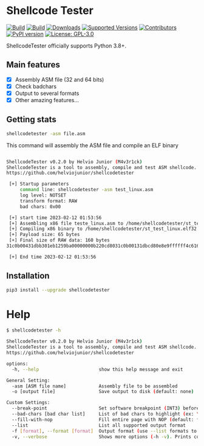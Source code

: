 # Shellcode Tester

[![Build](https://github.com/helviojunior/shellcodetester/actions/workflows/build_and_publish.yml/badge.svg)](https://github.com/helviojunior/shellcodetester/actions/workflows/build_and_publish.yml)
[![Build](https://github.com/helviojunior/shellcodetester/actions/workflows/build_and_test.yml/badge.svg)](https://github.com/helviojunior/shellcodetester/actions/workflows/build_and_test.yml)
[![Downloads](https://pepy.tech/badge/shellcodetester/month)](https://pepy.tech/project/shellcodetester)
[![Supported Versions](https://img.shields.io/pypi/pyversions/shellcodetester.svg)](https://pypi.org/project/shellcodetester)
[![Contributors](https://img.shields.io/github/contributors/helviojunior/shellcodetester.svg)](https://github.com/helviojunior/shellcodetester/graphs/contributors)
[![PyPI version](https://img.shields.io/pypi/v/shellcodetester.svg)](https://pypi.org/project/shellcodetester/)
[![License: GPL-3.0](https://img.shields.io/pypi/l/shellcodetester.svg)](https://github.com/helviojunior/shellcodetester/blob/master/LICENSE)

ShellcodeTester officially supports Python 3.8+.

## Main features

* [x] Assembly ASM file (32 and 64 bits)
* [x] Check badchars
* [x] Output to several formats
* [x] Other amazing features...

## Getting stats

```bash
shellcodetester -asm file.asm
```

This command will assembly the ASM file and compile an ELF binary

```bash

ShellcodeTester v0.2.0 by Helvio Junior (M4v3r1ck)
ShellcodeTester is a tool to assembly, compile and test ASM shellcode.
https://github.com/helviojunior/shellcodetester

 [+] Startup parameters
     command line: shellcodetester -asm test_linux.asm
     log level: NOTSET
     transform format: RAW
     bad chars: 0x00

 [+] start time 2023-02-12 01:53:56
 [+] Assembling x86 file teste_linux.asm to /home/shellcodetester/st_test_linux.o
 [+] Compiling x86 binary to /home/shellcodetester/st_test_linux.elf32
 [+] Payload size: 65 bytes
 [+] Final size of RAW data: 160 bytes
31c0b00431dbb301eb1259ba00000000b220cd8031c0b00131dbcd80e8e9ffffff4c616220303120636f6d706c657461646f20636f6d207375636573736f210a00

 [+] End time 2023-02-12 01:53:56

```

## Installation

```bash
pip3 install --upgrade shellcodetester
```

# Help

```bash
$ shellcodetester -h

ShellcodeTester v0.2.0 by Helvio Junior (M4v3r1ck)
ShellcodeTester is a tool to assembly, compile and test ASM shellcode.
https://github.com/helviojunior/shellcodetester

options:
  -h, --help                      show this help message and exit

General Setting:
  -asm [ASM file name]            Assembly file to be assembled
  -o [output file]                Save output to disk (default: none)

Custom Settings:
  --break-point                   Set software breakpoint (INT3) before shellcode (default: false)
  --bad-chars [bad char list]     List of bad chars to highlight (ex: \x00\x0a, default: \0x00)
  --fill-with-nop                 Fill entire page with NOP (default: false)
  --list                          List all supported output format
  -f [format], --format [format]  Output format (use --list formats to list)
  -v, --verbose                   Shows more options (-h -v). Prints commands and outputs. (default: quiet)
```

